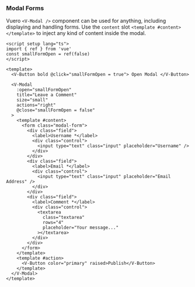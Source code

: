 ### Modal Forms

Vuero `<V-Modal />` component can be used for anything, including displaying
and handling forms. Use the `content` slot `<template #content></template>`
to inject any kind of content inside the modal.

<!--code-->

```vue
<script setup lang="ts">
import { ref } from 'vue'
const smallFormOpen = ref(false)
</script>

<template>
  <V-Button bold @click="smallFormOpen = true"> Open Modal </V-Button>

  <V-Modal
    :open="smallFormOpen"
    title="Leave a Comment"
    size="small"
    actions="right"
    @close="smallFormOpen = false"
  >
    <template #content>
      <form class="modal-form">
        <div class="field">
          <label>Username *</label>
          <div class="control">
            <input type="text" class="input" placeholder="Username" />
          </div>
        </div>
        <div class="field">
          <label>Email *</label>
          <div class="control">
            <input type="text" class="input" placeholder="Email Address" />
          </div>
        </div>
        <div class="field">
          <label>Comment *</label>
          <div class="control">
            <textarea
              class="textarea"
              rows="4"
              placeholder="Your message..."
            ></textarea>
          </div>
        </div>
      </form>
    </template>
    <template #action>
      <V-Button color="primary" raised>Publish</V-Button>
    </template>
  </V-Modal>
</template>
```

<!--/code-->
